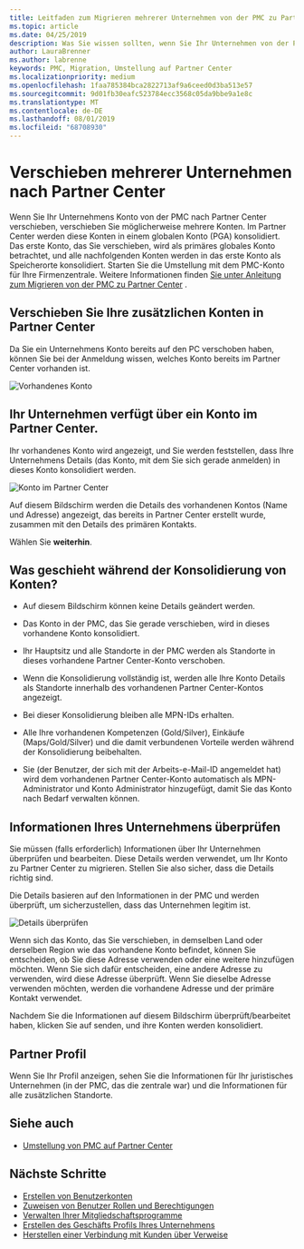 ```yaml
---
title: Leitfaden zum Migrieren mehrerer Unternehmen von der PMC zu Partner Center | Partner Center
ms.topic: article
ms.date: 04/25/2019
description: Was Sie wissen sollten, wenn Sie Ihr Unternehmen von der PMC zu Partner Center migrieren?
author: LauraBrenner
ms.author: labrenne
keywords: PMC, Migration, Umstellung auf Partner Center
ms.localizationpriority: medium
ms.openlocfilehash: 1faa785384bca2822713af9a6ceed0d3ba513e57
ms.sourcegitcommit: 9d01fb30eafc523784ecc3568c05da9bbe9a1e8c
ms.translationtype: MT
ms.contentlocale: de-DE
ms.lasthandoff: 08/01/2019
ms.locfileid: "68708930"
---
```

# <a name="moving-your-multiple-companies-to-partner-center"></a>Verschieben mehrerer Unternehmen nach Partner Center

Wenn Sie Ihr Unternehmens Konto von der PMC nach Partner Center verschieben, verschieben Sie möglicherweise mehrere Konten. Im Partner Center werden diese Konten in einem globalen Konto (PGA) konsolidiert. Das erste Konto, das Sie verschieben, wird als primäres globales Konto betrachtet, und alle nachfolgenden Konten werden in das erste Konto als Speicherorte konsolidiert. Starten Sie die Umstellung mit dem PMC-Konto für Ihre Firmenzentrale. Weitere Informationen finden [Sie unter Anleitung zum Migrieren von der PMC zu Partner Center](guide-to-migration.md) .

## <a name="move-your-additional-accounts-into-partner-center"></a>Verschieben Sie Ihre zusätzlichen Konten in Partner Center 

Da Sie ein Unternehmens Konto bereits auf den PC verschoben haben, können Sie bei der Anmeldung wissen, welches Konto bereits im Partner Center vorhanden ist.

![Vorhandenes Konto](images/migration/accountwithus.png)

## <a name="your-company-has-an-account-in-partner-center"></a>Ihr Unternehmen verfügt über ein Konto im Partner Center.

Ihr vorhandenes Konto wird angezeigt, und Sie werden feststellen, dass Ihre Unternehmens Details (das Konto, mit dem Sie sich gerade anmelden) in dieses Konto konsolidiert werden.

![Konto im Partner Center](images/migration/existingaccount2.png)

Auf diesem Bildschirm werden die Details des vorhandenen Kontos (Name und Adresse) angezeigt, das bereits in Partner Center erstellt wurde, zusammen mit den Details des primären Kontakts. 

Wählen Sie **weiterhin**.

## <a name="what-happens-during-consolidation-of-accounts"></a>Was geschieht während der Konsolidierung von Konten?

- Auf diesem Bildschirm können keine Details geändert werden. 

- Das Konto in der PMC, das Sie gerade verschieben, wird in dieses vorhandene Konto konsolidiert. 

- Ihr Hauptsitz und alle Standorte in der PMC werden als Standorte in dieses vorhandene Partner Center-Konto verschoben.

- Wenn die Konsolidierung vollständig ist, werden alle Ihre Konto Details als Standorte innerhalb des vorhandenen Partner Center-Kontos angezeigt. 

- Bei dieser Konsolidierung bleiben alle MPN-IDs erhalten.

- Alle Ihre vorhandenen Kompetenzen (Gold/Silver), Einkäufe (Maps/Gold/Silver) und die damit verbundenen Vorteile werden während der Konsolidierung beibehalten.

- Sie (der Benutzer, der sich mit der Arbeits-e-Mail-ID angemeldet hat) wird dem vorhandenen Partner Center-Konto automatisch als MPN-Administrator und Konto Administrator hinzugefügt, damit Sie das Konto nach Bedarf verwalten können. 


## <a name="review-your-company-information"></a>Informationen Ihres Unternehmens überprüfen

Sie müssen (falls erforderlich) Informationen über Ihr Unternehmen überprüfen und bearbeiten. Diese Details werden verwendet, um Ihr Konto zu Partner Center zu migrieren. Stellen Sie also sicher, dass die Details richtig sind. 

Die Details basieren auf den Informationen in der PMC und werden überprüft, um sicherzustellen, dass das Unternehmen legitim ist. 

![Details überprüfen](images/migration/review.png)

Wenn sich das Konto, das Sie verschieben, in demselben Land oder derselben Region wie das vorhandene Konto befindet, können Sie entscheiden, ob Sie diese Adresse verwenden oder eine weitere hinzufügen möchten. Wenn Sie sich dafür entscheiden, eine andere Adresse zu verwenden, wird diese Adresse überprüft. Wenn Sie dieselbe Adresse verwenden möchten, werden die vorhandene Adresse und der primäre Kontakt verwendet.

Nachdem Sie die Informationen auf diesem Bildschirm überprüft/bearbeitet haben, klicken Sie auf senden, und ihre Konten werden konsolidiert.

## <a name="partner-profile"></a>Partner Profil

Wenn Sie Ihr Profil anzeigen, sehen Sie die Informationen für Ihr juristisches Unternehmen (in der PMC, das die zentrale war) und die Informationen für alle zusätzlichen Standorte.

## <a name="see-also"></a>Siehe auch

- [Umstellung von PMC auf Partner Center](move-pmc-pc-map.md)

## <a name="next-steps"></a>Nächste Schritte

- [Erstellen von Benutzerkonten](create-user-accounts-and-set-permissions.md)
- [Zuweisen von Benutzer Rollen und Berechtigungen](permissions-overview.md)
- [Verwalten Ihrer Mitgliedschaftsprogramme](renew-mpn-offers.md)
- [Erstellen des Geschäfts Profils Ihres Unternehmens](create-a-marketing-profile.md)
- [Herstellen einer Verbindung mit Kunden über Verweise](responding-to-referrals.md)
